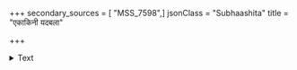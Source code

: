 +++
secondary_sources = [ "MSS_7598",]
jsonClass = "Subhaashita"
title = "एकाकिनी यदबला"

+++

<details><summary>Text</summary>

एकाकिनी यदबला तरुणी तथाहम् अस्मिन् गृहे गृहपतिश्च गतो विदेशम्।  
किं याचसे तदिह वासमियं वराकी श्वश्रूर्ममान्धबधिरा ननु मूढ पान्थ॥
</details>
